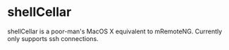 # shellCellar
shellCellar is a poor-man's MacOS X equivalent to mRemoteNG. Currently only supports ssh connections.
